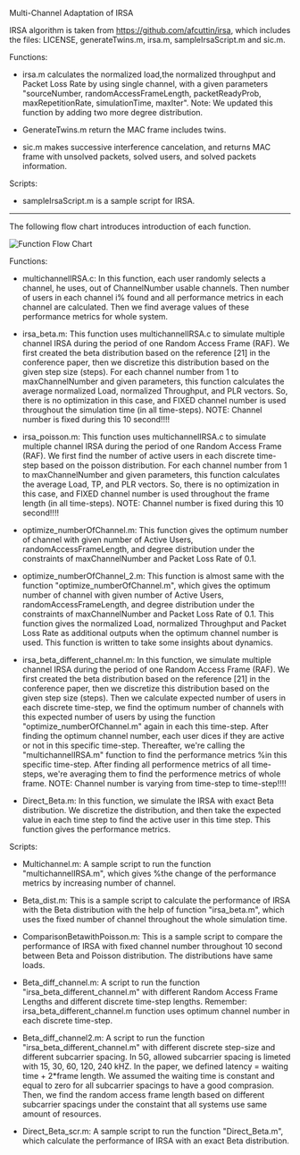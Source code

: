 Multi-Channel Adaptation of IRSA

IRSA algorithm is taken from https://github.com/afcuttin/irsa, which includes 
the files: LICENSE, generateTwins.m, irsa.m, sampleIrsaScript.m and sic.m.

Functions:

- irsa.m calculates the normalized load,the normalized throughput and Packet Loss 
Rate by using single channel, with a given parameters  "sourceNumber, randomAccessFrameLength, packetReadyProb, maxRepetitionRate, simulationTime, maxIter".
Note: We updated this function by adding two more degree distribution.

- GenerateTwins.m return the MAC frame includes twins.

- sic.m makes successive interference cancelation, and returns MAC frame with unsolved packets, solved users, and solved packets information.

Scripts:

- sampleIrsaScript.m is a sample script for IRSA.



------------------------------------------------------------------------------
The following flow chart introduces introduction of each function.

![Function Flow Chart](https://github.com/tum-lkn/IRSA_4_5G/blob/master/FlowChart.jpg)


Functions:

- multichannelIRSA.c: In this function, each user randomly selects a channel, he uses, out of ChannelNumber usable channels. Then number of users in each channel i% found and all performance metrics in each channel are calculated. Then we find average values of these performance metrics for whole system.

- irsa_beta.m: This function uses multichannelIRSA.c to simulate multiple channel IRSA during the period of one Random Access Frame (RAF). We first created the beta distribution based on the reference [21] in the conference paper, then we discretize this  distribution based on the given step size (steps). For each channel number from 1 to maxChannelNumber and given parameters, this function calculates the average normalized Load, normalized Throughput, and PLR vectors. So, there is no optimization in this case, and FIXED channel number is used throughout the simulation time (in all time-steps). NOTE: Channel number is fixed during this 10 second!!!!

- irsa_poisson.m: This function uses multichannelIRSA.c to simulate multiple channel IRSA during the period of one Random Access Frame (RAF). We first find the number of active users in each discrete time-step based on the poisson distribution. For each channel number from 1 to maxChannelNumber and given parameters, this function calculates the average Load, TP, and PLR vectors. So, there is no optimization in this case, and FIXED channel number is used throughout the frame length (in all time-steps). NOTE: Channel number is fixed during this 10 second!!!!

- optimize_numberOfChannel.m: This function gives the optimum number of channel with given number of Active Users, randomAccessFrameLength, and degree distribution under the constraints of maxChannelNumber and Packet Loss Rate of 0.1.

- optimize_numberOfChannel_2.m: This function is almost same with the function "optimize_numberOfChannel.m", which gives the optimum number of channel with given number of Active Users, randomAccessFrameLength, and degree distribution under the constraints of maxChannelNumber and Packet Loss Rate of 0.1. This function gives the normalized Load, normalized Throughput and Packet Loss Rate as additional outputs when the optimum channel number is used. This function is written to take some insights about dynamics.

- irsa_beta_different_channel.m: In this function, we simulate multiple channel IRSA during the period of one Random Access Frame (RAF). We first created the beta distribution based on the reference [21] in the conference paper, then we discretize this distribution based on the given step size (steps). Then we calculate expected number of users in each discrete time-step, we find the optimum number of channels with this expected number of users by using the function "optimize_numberOfChannel.m" again in each this time-step. After finding the optimum channel number, each user dices if they are active or not in this specific time-step. Thereafter, we're calling the "multichannelIRSA.m" function to find the performance metrics %in this specific time-step. After finding all performence metrics of all time-steps, we're averaging them to find the performence metrics of whole frame. NOTE: Channel number is varying from time-step to time-step!!!!

- Direct_Beta.m: In this function, we simulate the IRSA with exact Beta distribution. We discretize the distribution, and then take the expected value in each time step to find the active user in this time step. This function gives the performance metrics.

Scripts:

- Multichannel.m: A sample script to run the function "multichannelIRSA.m", which gives
%the change of the performance metrics by increasing number of channel.

- Beta_dist.m: This is a sample script to calculate the performance of IRSA with the Beta distribution with the help of function "irsa_beta.m", which uses the fixed number of channel throughout the whole simulation time.

- ComparisonBetawithPoisson.m: This is a sample script to compare the performance of IRSA with fixed channel number throughout 10 second between Beta and Poisson distribution. The distributions have same loads.

- Beta_diff_channel.m: A script to run the function "irsa_beta_different_channel.m" with different Random Access Frame Lengths and different discrete time-step lengths. Remember: irsa_beta_different_channel.m function uses optimum channel number in each discrete time-step.

- Beta_diff_channel2.m: A script to run the function "irsa_beta_different_channel.m" with  different discrete step-size and different subcarrier spacing. In 5G, allowed subcarrier spacing is limeted with 15, 30, 60, 120, 240 kHZ. In the paper, we defined latency = waiting time + 2*frame length. We assumed the waiting time is constant and equal to zero for all subcarrier spacings to have a good comprasion. Then, we find the random access frame length based on different subcarrier spacings under the constaint that all systems use same amount of resources. 

- Direct_Beta_scr.m: A sample script to run the function "Direct_Beta.m", which calculate the performance of IRSA with an exact Beta distribution.
